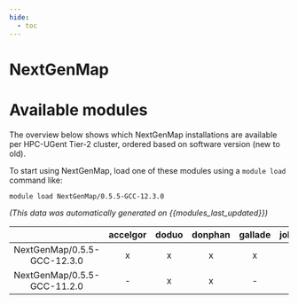 ```yaml
---
hide:
  - toc
---
```


NextGenMap
==========

# Available modules


The overview below shows which NextGenMap installations are available per HPC-UGent Tier-2 cluster, ordered based on software version (new to old).

To start using NextGenMap, load one of these modules using a `module load` command like:

```shell
module load NextGenMap/0.5.5-GCC-12.3.0
```

*(This data was automatically generated on {{modules_last_updated}})*  

| |accelgor|doduo|donphan|gallade|joltik|shinx|skitty|
| :---: | :---: | :---: | :---: | :---: | :---: | :---: | :---: |
|NextGenMap/0.5.5-GCC-12.3.0|x|x|x|x|-|x|x|
|NextGenMap/0.5.5-GCC-11.2.0|-|x|x|-|-|-|-|
